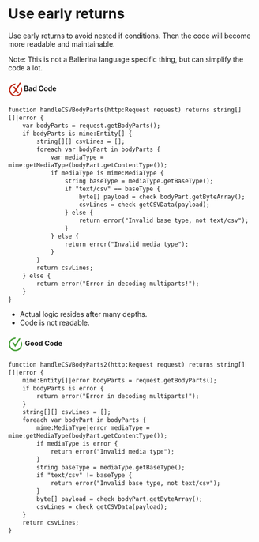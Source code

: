 # Use early returns

Use early returns to avoid nested if conditions. Then the code will become more readable and maintainable.

Note: This is not a Ballerina language specific thing, but can simplify the code a lot.

<h4><img align="center" height="30" src="../img/BadCode.png"> Bad Code</h4>

```bal
function handleCSVBodyParts(http:Request request) returns string[][]|error {
    var bodyParts = request.getBodyParts();
    if bodyParts is mime:Entity[] {
        string[][] csvLines = [];
        foreach var bodyPart in bodyParts {
            var mediaType = mime:getMediaType(bodyPart.getContentType());
            if mediaType is mime:MediaType {
                string baseType = mediaType.getBaseType();
                if "text/csv" == baseType {
                    byte[] payload = check bodyPart.getByteArray();
                    csvLines = check getCSVData(payload);
                } else {
                    return error("Invalid base type, not text/csv");
                }
            } else {
                return error("Invalid media type");
            }
        }
        return csvLines;
    } else {
        return error("Error in decoding multiparts!");
    }
}
```

- Actual logic resides after many depths.
- Code is not readable.

<h4><img align="center" height="30" src="../img/GoodCode.png"> Good Code</h4>

```bal
function handleCSVBodyParts2(http:Request request) returns string[][]|error {
    mime:Entity[]|error bodyParts = request.getBodyParts();
    if bodyParts is error {
        return error("Error in decoding multiparts!");
    }
    string[][] csvLines = [];
    foreach var bodyPart in bodyParts {
        mime:MediaType|error mediaType = mime:getMediaType(bodyPart.getContentType());
        if mediaType is error {
            return error("Invalid media type");
        }
        string baseType = mediaType.getBaseType();
        if "text/csv" != baseType {
            return error("Invalid base type, not text/csv");
        }
        byte[] payload = check bodyPart.getByteArray();
        csvLines = check getCSVData(payload);
    }
    return csvLines;
}
```